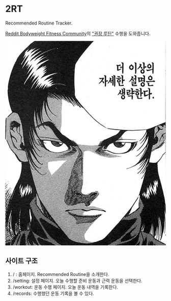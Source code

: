 # 2RT

Recommended Routine Tracker.

[Reddit Bodyweight Fitness Community](https://www.reddit.com/r/bodyweightfitness/)의 ["권장 루틴"](https://www.reddit.com/r/bodyweightfitness/wiki/kb/recommended_routine) 수행을 도와줍니다.

![enough said](./assets//no-further-details.jpg)

## 사이트 구조

1. / : 홈페이지. Recommended Routine을 소개한다.
2. /setting: 설정 페이지. 오늘 수행할 준비 운동과 근력 운동을 선택한다.
3. /workout: 운동 수행 페이지. 오늘 운동 내역을 기록한다.
4. /records: 수행했던 운동 기록을 볼 수 있다.

<!-- ## 추가 아이디어

- 갤러리 기능: 몸 상태, 운동 사진 등 기록하고 싶은 사진을 추가한다.
- 목표 알림 기능: 달성하고 싶은 목표를 설정하고, 개선/유지/퇴보를 피드백 받는다.
- 차트 기능: 일자-종목 별 변화를 한눈에 보여준다. -->

